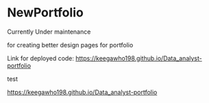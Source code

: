 # NewPortfolio

Currently Under maintenance

for creating better design pages for portfolio


Link for deployed code: https://keegawho198.github.io/Data_analyst-portfolio

test


https://keegawho198.github.io/Data_analyst-portfolio
